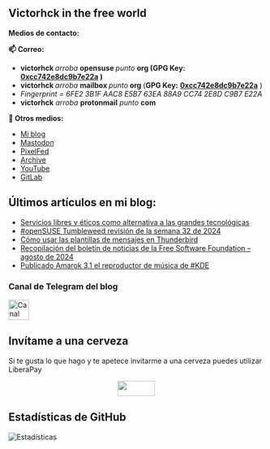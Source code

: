 ## Victorhck in the free world 

<!--
**victorhck/victorhck** is a ✨ _special_ ✨ repository because its `README.md` (this file) appears on your GitHub profile.

Here are some ideas to get you started:

- 🔭 I’m currently working on ...
- 🌱 I’m currently learning ...
- 👯 I’m looking to collaborate on ...
- 🤔 I’m looking for help with ...
- 💬 Ask me about ...
- 📫 How to reach me: ...
- 😄 Pronouns: ...
- ⚡ Fun fact: ...
-->

<strong>Medios de contacto:</strong>

<strong>📫 Correo:</strong>
<ul>
	<li><strong>victorhck </strong><em>arroba </em><strong>opensuse </strong><em>punto</em> <strong>org (GPG Key: <a href="https://keyserver.ubuntu.com/pks/lookup?search=0xcc742e8dc9b7e22a&fingerprint=on&op=index" target="_blank" rel="noopener">0xcc742e8dc9b7e22a</a> )</strong></li>
	<li><strong>victorhck </strong><em>arroba </em><strong>mailbox </strong><em>punto</em><strong> org </strong>(<strong>GPG Key:</strong> <a href="https://keyserver.ubuntu.com/pks/lookup?search=0xcc742e8dc9b7e22a&fingerprint=on&op=index" target="_blank" rel="noopener"><strong>0xcc742e8dc9b7e22a</strong></a> )</li>
	<li><em>Fingerprint = 6FE2 3B1F AAC8 E5B7 63EA 88A9 CC74 2E8D C9B7 E22A</em></li>
	<li><strong>victorhck</strong> <em>arroba</em> <strong>protonmail</strong> <em>punto</em> <strong>com</strong></li>
</ul>

<strong>💬 Otros medios:</strong>
* [Mi blog](https://victorhckinthefreeworld.com)
* [Mastodon](https://mastodon.social/@victorhck)
* [PixelFed](https://pixelfed.social/victorhck)
* [Archive](https://archive.org/details/@victorhck)
* [YouTube](https://www.youtube.com/user/jcwl70/)
* [GitLab](https://gitlab.com/victorhck)

## Últimos artículos en mi blog:
<!-- BLOG-POST-LIST:START -->
- [Servicios libres y éticos como alternativa a las grandes tecnológicas](https://victorhckinthefreeworld.com/2024/08/12/servicios-libres-y-eticos-como-alternativa-a-las-grandes-tecnologicas/)
- [#openSUSE Tumbleweed revisión de la semana 32 de 2024](https://victorhckinthefreeworld.com/2024/08/09/opensuse-tumbleweed-revision-de-la-semana-32-de-2024/)
- [Cómo usar las plantillas de mensajes en Thunderbird](https://victorhckinthefreeworld.com/2024/08/08/como-usar-las-plantillas-de-mensajes-en-thunderbird/)
- [Recopilación del boletín de noticias de la Free Software Foundation – agosto de 2024](https://victorhckinthefreeworld.com/2024/08/05/recopilacion-del-boletin-de-noticias-de-la-free-software-foundation-agosto-de-2024/)
- [Publicado Amarok 3.1 el reproductor de música de #KDE](https://victorhckinthefreeworld.com/2024/08/04/publicado-amarok-3-1-el-reproductor-de-musica-de-kde/)
<!-- BLOG-POST-LIST:END -->

### Canal de Telegram del blog
<a href="https://t.me/victorhck">
<img src="https://victorhckinthefreeworld.files.wordpress.com/2020/05/telegram.png" width="40" height="40" alt="Canal de Telegram" />
</a>

## Invítame a una cerveza
Si te gusta lo que hago y te apetece invitarme a una cerveza puedes utilizar LiberaPay
 
<p style="text-align: center;"><a href="https://es.liberapay.com/victorhck/donate" target="_blank" rel="noopener"><img class="aligncenter wp-image-8601 size-full" title="LiberaPay" src="https://victorhckinthefreeworld.files.wordpress.com/2019/12/widgets-victorhck-liberapay.png" alt="" width="74" height="30" /></a></p>

## Estadísticas de GitHub

![Estadísticas](https://github-readme-stats.vercel.app/api/?username=victorhck&count_private=true&theme=tokyonight&showicons=true)

<!--
## Estadísticas de GitHub
<a href="https://github.com/victorhck">
<img align="center" alt="estadísticas de GitHub de Victorhck" src="https://github-readme-stats.codestackr.vercel.app/api?username=victorhck&show_icons=true&hide_border=true&count_private=true&include_all_commits=true&theme=radical" />
</a>

<p>

<a href="https://github.com/victorhck">
  <img align="center" src="https://github-readme-stats.anuraghazra1.vercel.app/api/top-langs/?username=victorhck&layout=compact&theme=radical" />
</a>

-->
